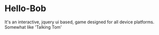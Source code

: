 # Hello-Bob
It's an interactive, jquery ui based, game designed for all device platforms. Somewhat like 'Talking Tom'
